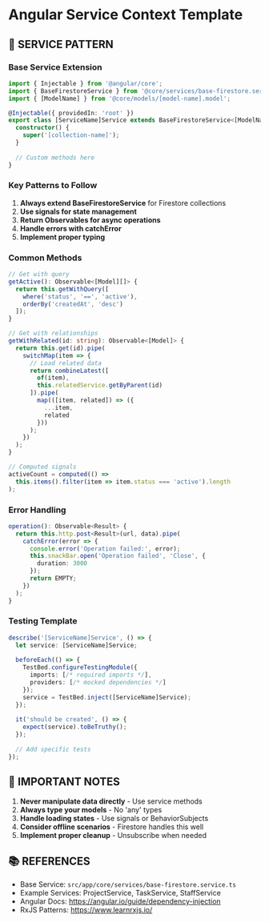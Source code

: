 # Angular Service Context Template

## 🎯 **SERVICE PATTERN**

### Base Service Extension
```typescript
import { Injectable } from '@angular/core';
import { BaseFirestoreService } from '@core/services/base-firestore.service';
import { [ModelName] } from '@core/models/[model-name].model';

@Injectable({ providedIn: 'root' })
export class [ServiceName]Service extends BaseFirestoreService<[ModelName]> {
  constructor() {
    super('[collection-name]');
  }
  
  // Custom methods here
}
```

### Key Patterns to Follow
1. **Always extend BaseFirestoreService** for Firestore collections
2. **Use signals for state management**
3. **Return Observables for async operations**
4. **Handle errors with catchError**
5. **Implement proper typing**

### Common Methods
```typescript
// Get with query
getActive(): Observable<[Model][]> {
  return this.getWithQuery([
    where('status', '==', 'active'),
    orderBy('createdAt', 'desc')
  ]);
}

// Get with relationships
getWithRelated(id: string): Observable<[Model]> {
  return this.get(id).pipe(
    switchMap(item => {
      // Load related data
      return combineLatest([
        of(item),
        this.relatedService.getByParent(id)
      ]).pipe(
        map(([item, related]) => ({
          ...item,
          related
        }))
      );
    })
  );
}

// Computed signals
activeCount = computed(() => 
  this.items().filter(item => item.status === 'active').length
);
```

### Error Handling
```typescript
operation(): Observable<Result> {
  return this.http.post<Result>(url, data).pipe(
    catchError(error => {
      console.error('Operation failed:', error);
      this.snackBar.open('Operation failed', 'Close', {
        duration: 3000
      });
      return EMPTY;
    })
  );
}
```

### Testing Template
```typescript
describe('[ServiceName]Service', () => {
  let service: [ServiceName]Service;
  
  beforeEach(() => {
    TestBed.configureTestingModule({
      imports: [/* required imports */],
      providers: [/* mocked dependencies */]
    });
    service = TestBed.inject([ServiceName]Service);
  });
  
  it('should be created', () => {
    expect(service).toBeTruthy();
  });
  
  // Add specific tests
});
```

## 🚨 **IMPORTANT NOTES**

1. **Never manipulate data directly** - Use service methods
2. **Always type your models** - No 'any' types
3. **Handle loading states** - Use signals or BehaviorSubjects
4. **Consider offline scenarios** - Firestore handles this well
5. **Implement proper cleanup** - Unsubscribe when needed

## 📚 **REFERENCES**

- Base Service: `src/app/core/services/base-firestore.service.ts`
- Example Services: ProjectService, TaskService, StaffService
- Angular Docs: https://angular.io/guide/dependency-injection
- RxJS Patterns: https://www.learnrxjs.io/
